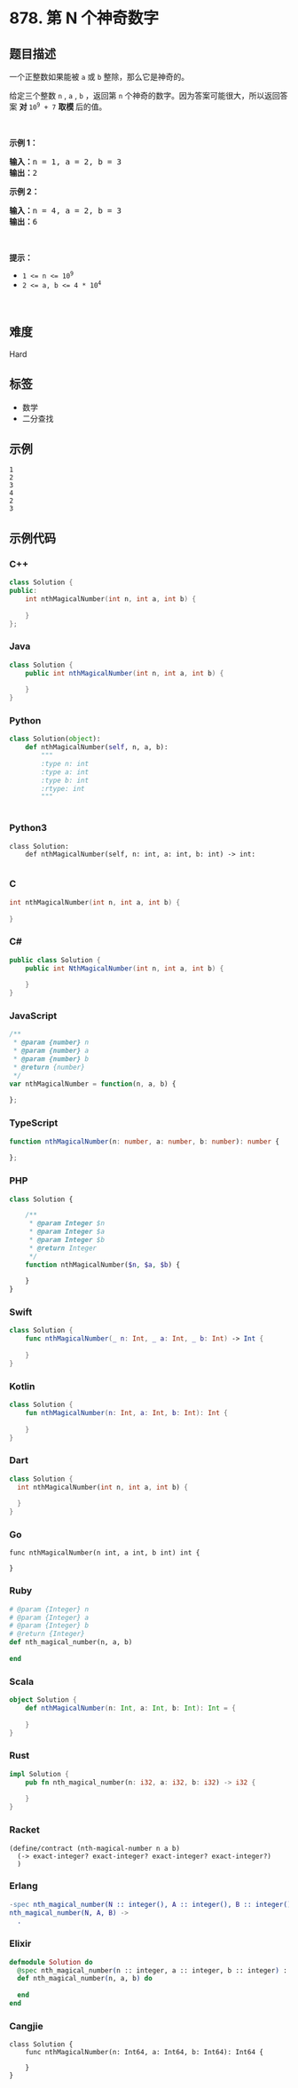 # 878. 第 N 个神奇数字

## 题目描述

<p>一个正整数如果能被 <code>a</code> 或 <code>b</code> 整除，那么它是神奇的。</p>

<p>给定三个整数 <code>n</code> ,&nbsp;<code>a</code> , <code>b</code> ，返回第 <code>n</code> 个神奇的数字。因为答案可能很大，所以返回答案&nbsp;<strong>对&nbsp;</strong><code>10<sup>9</sup>&nbsp;+ 7</code> <strong>取模&nbsp;</strong>后的值。</p>

<p>&nbsp;</p>

<ol>
</ol>

<p><strong>示例 1：</strong></p>

<pre>
<strong>输入：</strong>n = 1, a = 2, b = 3
<strong>输出：</strong>2
</pre>

<p><strong>示例&nbsp;2：</strong></p>

<pre>
<strong>输入：</strong>n = 4, a = 2, b = 3
<strong>输出：</strong>6
</pre>

<p>&nbsp;</p>

<p><strong>提示：</strong></p>

<ul>
	<li><code>1 &lt;= n &lt;= 10<sup>9</sup></code></li>
	<li><code>2 &lt;= a, b &lt;= 4 * 10<sup>4</sup></code></li>
</ul>

<p>&nbsp;</p>


## 难度

Hard

## 标签

- 数学
- 二分查找

## 示例

```
1
2
3
4
2
3
```

## 示例代码

### C++

```cpp
class Solution {
public:
    int nthMagicalNumber(int n, int a, int b) {
        
    }
};
```

### Java

```java
class Solution {
    public int nthMagicalNumber(int n, int a, int b) {
        
    }
}
```

### Python

```python
class Solution(object):
    def nthMagicalNumber(self, n, a, b):
        """
        :type n: int
        :type a: int
        :type b: int
        :rtype: int
        """
        
```

### Python3

```python3
class Solution:
    def nthMagicalNumber(self, n: int, a: int, b: int) -> int:
        
```

### C

```c
int nthMagicalNumber(int n, int a, int b) {
    
}
```

### C#

```csharp
public class Solution {
    public int NthMagicalNumber(int n, int a, int b) {
        
    }
}
```

### JavaScript

```javascript
/**
 * @param {number} n
 * @param {number} a
 * @param {number} b
 * @return {number}
 */
var nthMagicalNumber = function(n, a, b) {
    
};
```

### TypeScript

```typescript
function nthMagicalNumber(n: number, a: number, b: number): number {
    
};
```

### PHP

```php
class Solution {

    /**
     * @param Integer $n
     * @param Integer $a
     * @param Integer $b
     * @return Integer
     */
    function nthMagicalNumber($n, $a, $b) {
        
    }
}
```

### Swift

```swift
class Solution {
    func nthMagicalNumber(_ n: Int, _ a: Int, _ b: Int) -> Int {
        
    }
}
```

### Kotlin

```kotlin
class Solution {
    fun nthMagicalNumber(n: Int, a: Int, b: Int): Int {
        
    }
}
```

### Dart

```dart
class Solution {
  int nthMagicalNumber(int n, int a, int b) {
    
  }
}
```

### Go

```golang
func nthMagicalNumber(n int, a int, b int) int {
    
}
```

### Ruby

```ruby
# @param {Integer} n
# @param {Integer} a
# @param {Integer} b
# @return {Integer}
def nth_magical_number(n, a, b)
    
end
```

### Scala

```scala
object Solution {
    def nthMagicalNumber(n: Int, a: Int, b: Int): Int = {
        
    }
}
```

### Rust

```rust
impl Solution {
    pub fn nth_magical_number(n: i32, a: i32, b: i32) -> i32 {
        
    }
}
```

### Racket

```racket
(define/contract (nth-magical-number n a b)
  (-> exact-integer? exact-integer? exact-integer? exact-integer?)
  )
```

### Erlang

```erlang
-spec nth_magical_number(N :: integer(), A :: integer(), B :: integer()) -> integer().
nth_magical_number(N, A, B) ->
  .
```

### Elixir

```elixir
defmodule Solution do
  @spec nth_magical_number(n :: integer, a :: integer, b :: integer) :: integer
  def nth_magical_number(n, a, b) do
    
  end
end
```

### Cangjie

```cangjie
class Solution {
    func nthMagicalNumber(n: Int64, a: Int64, b: Int64): Int64 {

    }
}
```


